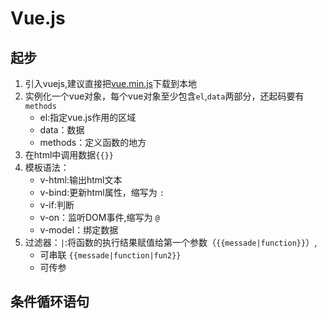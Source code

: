 # Vue.js

## 起步

1. 引入vuejs,建议直接把[vue.min.js](https://vuejs.org/js/vue.min.js)下载到本地
2. 实例化一个vue对象，每个vue对象至少包含`el`,`data`两部分，还起码要有`methods`
   * el:指定vue.js作用的区域
   * data：数据
   * methods：定义函数的地方
3. 在html中调用数据`{{}}`
4. 模板语法：
   * v-html:输出html文本
   * v-bind:更新html属性，缩写为 `:`
   * v-if:判断
   * v-on：监听DOM事件,缩写为 `@`
   * v-model：绑定数据
5. 过滤器：`|`:将函数的执行结果赋值给第一个参数（`{{messade|function}}`）,
   * 可串联 `{{messade|function|fun2}}`
   * 可传参

## 条件循环语句
